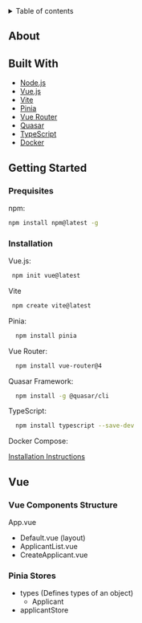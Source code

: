 <details>
  <summary>Table of contents</summary>
  <p>
    <ol>
      <li> <a href="#about">About</a>
        <ul>
          <li><a href="#built-with">Built With</a></li>
        </ul>
      </li>
      <li> <a href="#getting-started">Getting Started</a>
        <ul>
          <li><a href="#prequisites">Prequisites</a></li>
          <li><a href="#installation">Installation</a></li>
        </ul>
      </li>
      <li> <a href="#vue">Vue</a> </li>
      <ul>
        <li><a href="#vue-components-structure">Vue Components Structure</a></li>
        <li><a href="#pinia-stores">Vue Components Structure</a></li>
      </ul>
    </ol>
  </p>
</details>

<!-- ABOUT SECTION -->

## About

<!-- BUILT WITH SECTION -->

## Built With

<ul>
  <li>
    <a href="https://nodejs.org/en/docs/">Node.js</a>
  </li>
  <li>
    <a href="https://vuejs.org/guide/quick-start.html#with-build-tools">Vue.js</a>
  </li>
   <li>
    <a href="https://vitejs.dev/guide/#scaffolding-your-first-vite-project">Vite</a>
  </li>
  <li>
    <a href="https://pinia.vuejs.org/introduction.html">Pinia</a>
  </li>
  <li>
    <a href="https://router.vuejs.org/installation.html">Vue Router</a>
  </li>
  <li>
    <a href="https://quasar.dev/start/quasar-cli">Quasar</a>
  </li>
  <li>
    <a href="https://www.typescriptlang.org/docs/">TypeScript</a>
  </li>
  <li>
    <a href="https://docs.docker.com/compose//">Docker</a>
  </li>
</ul>

<!-- GETTING STARTED SECTION-->

## Getting Started

### Prequisites

npm:

  ```sh
  npm install npm@latest -g
  ```

### Installation

Vue.js:

 ```sh
  npm init vue@latest
  ```
  
Vite

 ```sh
  npm create vite@latest
  ```
  
Pinia:

```sh
  npm install pinia
  ```
  
Vue Router:

```sh
  npm install vue-router@4
  ```

Quasar Framework:

```sh
  npm install -g @quasar/cli
  ```
  
TypeScript:

```sh
  npm install typescript --save-dev
  ```
  
Docker Compose:

  [Installation Instructions](https://docs.docker.com/compose/install/)
  
<!-- VUE SECTION -->

## Vue

### Vue Components Structure

App.vue
  - Default.vue (layout)
  - ApplicantList.vue
  - CreateApplicant.vue

### Pinia Stores

<ul>
  <li>
    types (Defines types of an object)
    <ul>
      <li>
        Applicant
      </li>
    </ul>
  </li>
  <li>
    applicantStore
  </li>


